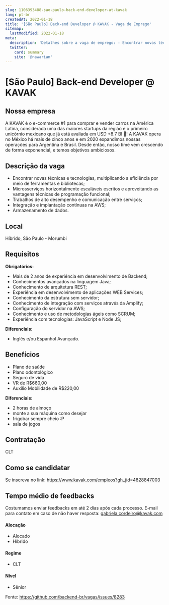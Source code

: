 ```yaml
---
slug: 1106393488-sao-paulo-back-end-developer-at-kavak
lang: pt-br
createdAt: 2022-01-18
title: '[São Paulo] Back-end Developer @ KAVAK - Vaga de Emprego'
sitemap:
  lastModified: 2022-01-18
meta:
  description: 'Detalhes sobre a vaga de emprego: - Encontrar novas técnicas e tecnologias, multiplicando a eficiência por meio de ferramentas e bibliotecas; - Microsserviços horizontalmente escaláveis escritos e aproveitando as vantagens técnicas de programação funcional; - Trabalhos de alto desempenho e comunicação entre serviços; - Integração e implantação contínuas na AWS; - Armazenamento de dados.'
  twitter:
    card: summary
    site: '@nawarian'
---
```


# [São Paulo] Back-end Developer @ KAVAK

## Nossa empresa

A KAVAK é o e-commerce #1 para comprar e vender carros na América Latina, considerada uma das maiores startups da região e o primeiro unicórnio mexicano que já está avaliada em USD +8.7 BI 🦄! A KAVAK opera no México há mais de cinco anos e em 2020 expandimos nossas operações para Argentina e Brasil. Desde então, nosso time vem crescendo de forma exponencial, e temos objetivos ambiciosos.

## Descrição da vaga

- Encontrar novas técnicas e tecnologias, multiplicando a eficiência por meio de ferramentas e bibliotecas;
- Microsserviços horizontalmente escaláveis escritos e aproveitando as vantagens técnicas de programação funcional;
- Trabalhos de alto desempenho e comunicação entre serviços;
- Integração e implantação contínuas na AWS;
- Armazenamento de dados.

## Local

Híbrido, São Paulo - Morumbi

## Requisitos

**Obrigatórios:**
- Mais de 2 anos de experiência em desenvolvimento de Backend;
- Conhecimentos avançados na linguagem Java;
- Conhecimento de arquitetura REST;
- Experiência em desenvolvimento de aplicações WEB Services;
- Conhecimento da estrutura sem servidor;
- Conhecimento de integração com serviços através da Amplify;
- Configuração do servidor na AWS;
- Conhecimento e uso de metodologias ágeis como SCRUM;
- Experiência com tecnologias: JavaScript e Node JS;



**Diferenciais:**
- Inglês e/ou Espanhol Avançado.

## Benefícios

- Plano de saúde
- Plano odontológico
- Seguro de vida
- VR de R$660,00
- Auxílio Mobilidade de R$220,00


**Diferenciais:**
- 2 horas de almoço
- monte a sua máquina como desejar
- frigobar sempre cheio :P
- sala de jogos


## Contratação

CLT

## Como se candidatar

Se inscreva no link: https://www.kavak.com/empleos?gh_jid=4828847003

## Tempo médio de feedbacks

Costumamos enviar feedbacks em até 2 dias após cada processo.
E-mail para contato em caso de não haver resposta: gabriela.cordeiro@kavak.com



#### Alocação
- Alocado
- Híbrido

#### Regime
- CLT


#### Nível
- Sênior




Fonte: https://github.com/backend-br/vagas/issues/8283